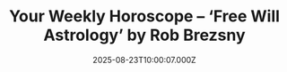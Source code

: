 ---
title: "Your Weekly Horoscope – ‘Free Will Astrology’ by Rob Brezsny"
date: 2025-08-23T10:00:07.000Z
category: Human Kindness
externalLink: "https://www.goodnewsnetwork.org/horoscope-from-rob-brezsnys-free-will-astrology-8-23-2025/"
image: ""
excerpt: "Our partner Rob Brezsny, who has a new book out, Astrology Is Real: Revelations from My Life as an Oracle, provides his weekly wisdom to enlighten our thinking and motivate our mood. Rob’s Free Will Astrology, is a syndicated weekly column appearing in over a hundred publications. He is also the author of Pronoia Is the Antidote […] The post…"
---